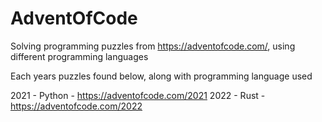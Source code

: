 # AdventOfCode

Solving programming puzzles from https://adventofcode.com/, using different programming languages

Each years puzzles found below, along with programming language used

2021 - Python - https://adventofcode.com/2021 
2022 - Rust - https://adventofcode.com/2022
